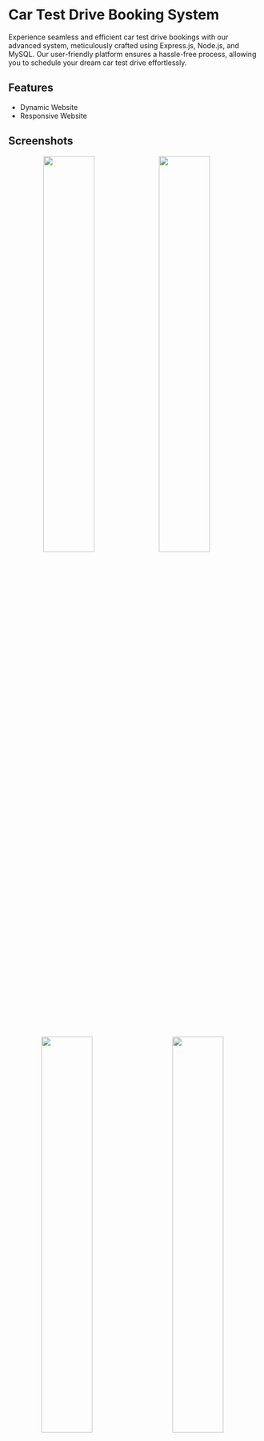# Car Test Drive Booking System

Experience seamless and efficient car test drive bookings with our advanced system, meticulously crafted using Express.js, Node.js, and MySQL. 
Our user-friendly platform ensures a hassle-free process, allowing you to schedule your dream car test drive effortlessly. 



## Features

- Dynamic Website
- Responsive Website


## Screenshots

<p align="center">
  <img alt="" src="https://github.com/SuhaanTonse/car_tetdrive-booking_system/assets/83179192/0424a0cc-d318-483d-b2ce-fe59cb25b147" width="45%">
  
  <img alt="" src="https://github.com/SuhaanTonse/car_tetdrive-booking_system/assets/83179192/2042b21b-0c70-4c42-81a6-c738c19d72f7" width="45%">
  &nbsp; &nbsp; &nbsp; &nbsp;
  <img alt="" src="https://github.com/SuhaanTonse/car_tetdrive-booking_system/assets/83179192/dd912ede-55d1-4d60-aa10-d0bce41c9415" width="45%">
  &nbsp; &nbsp; &nbsp; &nbsp; 
  <img alt="" src="https://github.com/SuhaanTonse/car_tetdrive-booking_system/assets/83179192/dd13be77-085b-464e-b2e5-005e5c8ba766" width="45%">
  &nbsp; &nbsp; &nbsp; &nbsp; 

</p>
